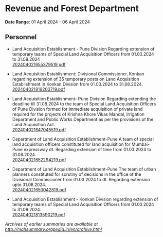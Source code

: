 # Revenue and Forest Department

**Date Range**: 01 April 2024 - 06 April 2024


## Personnel
- Land Acquisition Establishment - Pune Division Regarding extension of temporary teams of Special Land Acquisition Officers from 01.03.2024 to 31.08.2024\
  [202404021655379519.pdf](https://gr.maharashtra.gov.in/Site/Upload/Government%20Resolutions/English/202404021655379519.pdf)

- Land Acquisition Establishment: Divisional Commissioner, Konkan regarding extension of 35 temporary posts on Land Acquisition Establishment in Konkan Division from 01.03.2024 to 31.08.2024.\
  [202404021816203719.pdf](https://gr.maharashtra.gov.in/Site/Upload/Government%20Resolutions/English/202404021816203719.pdf)

- Land Acquisition Establishment- Pune Division Regarding extending the deadline till 31.08.2024 to the team of Special Land Acquisition Officers of Pune Division formed for immediate acquisition of private land required for the projects of Krishna Khore Vikas Mandal, Irrigation Department and Public Works Department as per the provisions of the Land Acquisition Act.\
  [202404021647045519.pdf](https://gr.maharashtra.gov.in/Site/Upload/Government%20Resolutions/English/202404021647045519.pdf)

- Department of Land Acquisition Establishment-Pune A team of special land acquisition officers constituted for land acquisition for Mumbai-Pune expressway dt. Regarding extension of time from 01.03.2024 to 31.08.2024.\
  [202404021652294219.pdf](https://gr.maharashtra.gov.in/Site/Upload/Government%20Resolutions/English/202404021652294219.pdf)

- Department of Land Acquisition Establishment-Pune The team of urban planners constituted for scrutiny of decisions in the office of the Divisional Commissioner from 01.03.2024 to dt. Regarding extension upto 31.08.2024.\
  [202404021650042819.pdf](https://gr.maharashtra.gov.in/Site/Upload/Government%20Resolutions/English/202404021650042819.pdf)

- Land Acquisition Establishment - Konkan Division regarding extension of temporary teams of Special Land Acquisition Officers from 01.03.2024 to 31.08.2024.\
  [202404021813590219.pdf](https://gr.maharashtra.gov.in/Site/Upload/Government%20Resolutions/English/202404021813590219.pdf)


*Archives of earlier summaries are available at http://mahsummary.orgpedia.in/en/archive.html*